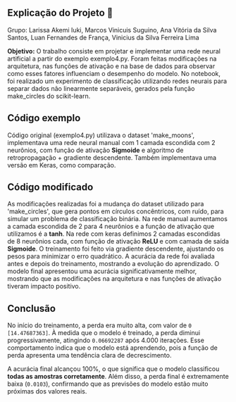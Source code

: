 ## Explicação do Projeto 🔎

Grupo: Larissa Akemi Iuki, Marcos Vinicuis Suguino, Ana Vitória da Silva Santos, Luan Fernandes de França, Vinicius da Silva Ferreira Lima

**Objetivo:** O trabalho consiste em projetar e implementar uma rede neural artificial a partir do exemplo exemplo4.py.
Foram feitas modificações na arquitetura, nas funções de ativação e na base de dados para observar como esses fatores influenciam o desempenho do modelo. No notebook, foi realizado um experimento de classificação utilizando redes neurais para separar dados não linearmente separáveis, gerados pela função make_circles do scikit-learn. 

## Código exemplo

Código original (exemplo4.py) utilizava o dataset 'make_moons', implementava uma rede neural manual com 1 camada escondida com 2 neurônios, com função de ativação **Sigmoide** e algoritmo de retropropagação + gradiente descendente. Também implementava uma versão em Keras, como comparação.

## Código modificado

As modificações realizadas foi a mudança do dataset utilizado para 'make_circles', que gera pontos em círculos concêntricos, com ruído, para simular um problema de classificação binária. Na rede manual aumentamos a camada escondida de 2 para 4 neurônios e a função de ativação que utilizamos é a **tanh**. Na rede com keras definimos 2 camadas escondidas de 8 neurônios cada, com função de ativação **ReLU** e com camada de saída **Sigmoide**. O treinamento foi feito via gradiente descendente, ajustando os pesos para minimizar o erro quadrático. A acurácia da rede foi avaliada antes e depois do treinamento, mostrando a evolução do aprendizado. O modelo final apresentou uma acurácia significativamente melhor, mostrando que as modificações na arquitetura e nas funções de ativação tiveram impacto positivo.

## Conclusão

No início do treinamento, a perda era muito alta, com valor de `0 [14.47687363]`. À medida que o modelo é treinado, a perda diminui progressivamente, atingindo `0.06692287` após 4.000 iterações. Esse comportamento indica que o modelo está aprendendo, pois a função de perda apresenta uma tendência clara de decrescimento.

A acurácia final alcançou 100%, o que significa que o modelo classificou **todas as amostras corretamente**. Além disso, a perda final é extremamente baixa (`0.0103`), confirmando que as previsões do modelo estão muito próximas dos valores reais.
